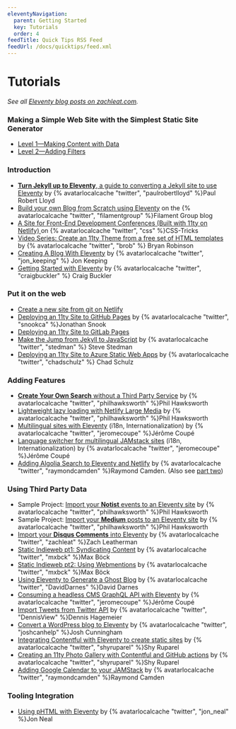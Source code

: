 ```yaml
---
eleventyNavigation:
  parent: Getting Started
  key: Tutorials
  order: 4
feedTitle: Quick Tips RSS Feed
feedUrl: /docs/quicktips/feed.xml
---
```


# Tutorials

_See all [Eleventy blog posts on zachleat.com](https://www.zachleat.com/web/eleventy/)._

### Making a Simple Web Site with the Simplest Static Site Generator

* [Level 1—Making Content with Data](https://www.zachleat.com/web/eleventy-tutorial-level-1/)
* [Level 2—Adding Filters](https://www.zachleat.com/web/eleventy-tutorial-level-2/)

### Introduction

* [**Turn Jekyll up to Eleventy**, a guide to converting a Jekyll site to use Eleventy](https://24ways.org/2018/turn-jekyll-up-to-eleventy/) by {% avatarlocalcache "twitter", "paulrobertlloyd" %}Paul Robert Lloyd
* [Build your own Blog from Scratch using Eleventy](https://www.filamentgroup.com/lab/build-a-blog/) on the {% avatarlocalcache "twitter", "filamentgroup" %}Filament Group blog
* [A Site for Front-End Development Conferences (Built with 11ty on Netlify) ](https://css-tricks.com/a-site-for-front-end-development-conferences-built-with-11ty-on-netlify/) on {% avatarlocalcache "twitter", "css" %}CSS-Tricks
* [Video Series: Create an 11ty Theme from a free set of HTML templates](https://www.youtube.com/playlist?list=PLOSLUtJ_J3rrJ1R1qEf8CCEpV3GgbJGNr) by {% avatarlocalcache "twitter", "brob" %} Bryan Robinson
* [Creating A Blog With Eleventy](https://keepinguptodate.com/pages/2019/06/creating-blog-with-eleventy/) by {% avatarlocalcache "twitter", "jon_keeping" %} Jon Keeping
* [Getting Started with Eleventy](https://www.sitepoint.com/getting-started-with-eleventy/) by {% avatarlocalcache "twitter", "craigbuckler" %} Craig Buckler

### Put it on the web

* [Create a new site from git on Netlify](https://app.netlify.com/start)
* [Deploying an 11ty Site to GitHub Pages](https://snook.ca/archives/servers/deploying-11ty-to-gh-pages) by {% avatarlocalcache "twitter", "snookca" %}Jonathan Snook
* [Deploying an 11ty Site to GitLab Pages](https://gitlab.com/bkmgit/11ty)
* [Make the Jump from Jekyll to JavaScript](https://stedman.dev/2020/04/29/make-the-jump-from-jekyll-to-javascript/) by {% avatarlocalcache "twitter", "stedman" %} Steve Stedman
* [Deploying an 11ty Site to Azure Static Web Apps](https://squalr.us/2021/05/deploying-an-11ty-site-to-azure-static-web-apps/) by {% avatarlocalcache "twitter", "chadschulz" %} Chad Schulz

### Adding Features

* [**Create Your Own Search** without a Third Party Service](https://www.hawksworx.com/blog/adding-search-to-a-jamstack-site/) by {% avatarlocalcache "twitter", "philhawksworth" %}Phil Hawksworth
* [Lightweight lazy loading with Netlify Large Media](https://lazy-load-nlm.netlify.com/) by {% avatarlocalcache "twitter", "philhawksworth" %}Phil Hawksworth
* [Multilingual sites with Eleventy](https://www.webstoemp.com/blog/multilingual-sites-eleventy/) (i18n, Internationalization) by {% avatarlocalcache "twitter", "jeromecoupe" %}Jérôme Coupé
* [Language switcher for multilingual JAMstack sites](https://www.webstoemp.com/blog/language-switcher-multilingual-jamstack-sites/) (i18n, Internationalization) by {% avatarlocalcache "twitter", "jeromecoupe" %}Jérôme Coupé
* [Adding Algolia Search to Eleventy and Netlify](https://www.raymondcamden.com/2020/06/24/adding-algolia-search-to-eleventy-and-netlify) by {% avatarlocalcache "twitter", "raymondcamden" %}Raymond Camden. (Also see [part two](https://www.raymondcamden.com/2020/07/01/adding-algolia-search-to-eleventy-and-netlify-part-two))

### Using Third Party Data

* Sample Project: [Import your **Notist** events to an Eleventy site](https://eleventy-notist-example.netlify.app/) by {% avatarlocalcache "twitter", "philhawksworth" %}Phil Hawksworth
* Sample Project: [Import your **Medium** posts to an Eleventy site](https://rss-jamstack.netlify.app/) by {% avatarlocalcache "twitter", "philhawksworth" %}Phil Hawksworth
* [Import your **Disqus Comments** into Eleventy](https://github.com/11ty/eleventy-import-disqus/blob/master/README.md) by {% avatarlocalcache "twitter", "zachleat" %}Zach Leatherman
* [Static Indieweb pt1: Syndicating Content](https://mxb.dev/blog/syndicating-content-to-twitter-with-netlify-functions/) by {% avatarlocalcache "twitter", "mxbck" %}Max Böck
* [Static Indieweb pt2: Using Webmentions](https://mxb.dev/blog/using-webmentions-on-static-sites/) by {% avatarlocalcache "twitter", "mxbck" %}Max Böck
* [Using Eleventy to Generate a Ghost Blog](https://david.darn.es/tutorial/2019/06/01/use-eleventy-to-generate-a-ghost-blog/) by {% avatarlocalcache "twitter", "DavidDarnes" %}David Darnes
* [Consuming a headless CMS GraphQL API with Eleventy](https://www.webstoemp.com/blog/headless-cms-graphql-api-eleventy/) by {% avatarlocalcache "twitter", "jeromecoupe" %}Jérôme Coupé
* [Import Tweets from Twitter API](https://www.d-hagemeier.com/en/articles/embed-twitter/) by {% avatarlocalcache "twitter", "DennisView" %}Dennis Hagemeier
* [Convert a WordPress blog to Eleventy](https://www.joshcanhelp.com/taking-wordpress-to-eleventy/) by {% avatarlocalcache "twitter", "joshcanhelp" %}Josh Cunningham
* [Integrating Contentful with Eleventy to create static sites](https://www.contentful.com/blog/2020/07/28/integrating-contentful-with-eleventy-create-static-sites/) by {% avatarlocalcache "twitter", "shyruparel" %}Shy Ruparel
* [Creating an 11ty Photo Gallery with Contentful and GitHub actions](https://github.com/contentful/11ty-contentful-gallery) by {% avatarlocalcache "twitter", "shyruparel" %}Shy Ruparel
* [Adding Google Calendar to your JAMStack](https://www.raymondcamden.com/2019/11/18/adding-google-calendar-to-your-jamstack) by  {% avatarlocalcache "twitter", "raymondcamden" %}Raymond Camden

### Tooling Integration

* [Using pHTML with Eleventy](https://github.com/phtmlorg/phtml-11ty) by {% avatarlocalcache "twitter", "jon_neal" %}Jon Neal
